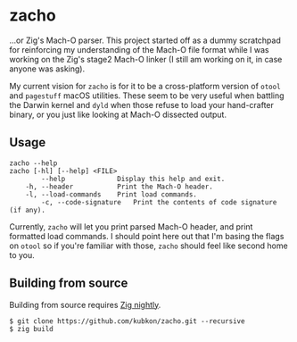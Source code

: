 # zacho

...or Zig's Mach-O parser. This project started off as a dummy scratchpad for reinforcing my
understanding of the Mach-O file format while I was working on the Zig's stage2 Mach-O linker
(I still am working on it, in case anyone was asking).

My current vision for `zacho` is for it to be a cross-platform version of `otool` and `pagestuff`
macOS utilities. These seem to be very useful when battling the Darwin kernel and `dyld` when those
refuse to load your hand-crafter binary, or you just like looking at Mach-O dissected output.

## Usage

```
zacho --help
zacho [-hl] [--help] <FILE>
	    --help         	   Display this help and exit.
	-h, --header       	   Print the Mach-O header.
	-l, --load-commands	   Print load commands.
        -c, --code-signature   Print the contents of code signature (if any).
```

Currently, `zacho` will let you print parsed Mach-O header, and print formatted load commands.
I should point here out that I'm basing the flags on `otool` so if you're familiar with those,
`zacho` should feel like second home to you.

## Building from source

Building from source requires [Zig nightly](https://ziglang.org/download/).

```
$ git clone https://github.com/kubkon/zacho.git --recursive
$ zig build
```
